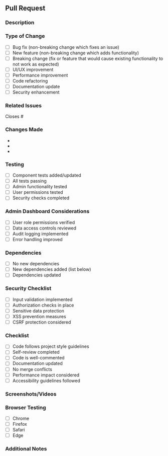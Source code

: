 ## Pull Request

### Description
<!-- Provide a brief description of the changes -->

### Type of Change
- [ ] Bug fix (non-breaking change which fixes an issue)
- [ ] New feature (non-breaking change which adds functionality)
- [ ] Breaking change (fix or feature that would cause existing functionality to not work as expected)
- [ ] UI/UX improvement
- [ ] Performance improvement
- [ ] Code refactoring
- [ ] Documentation update
- [ ] Security enhancement

### Related Issues
<!-- Link to any related issues -->
Closes #

### Changes Made
<!-- List the specific changes made -->
- 
- 
- 

### Testing
- [ ] Component tests added/updated
- [ ] All tests passing
- [ ] Admin functionality tested
- [ ] User permissions tested
- [ ] Security checks completed

### Admin Dashboard Considerations
- [ ] User role permissions verified
- [ ] Data access controls reviewed
- [ ] Audit logging implemented
- [ ] Error handling improved

### Dependencies
- [ ] No new dependencies
- [ ] New dependencies added (list below)
- [ ] Dependencies updated

### Security Checklist
- [ ] Input validation implemented
- [ ] Authorization checks in place
- [ ] Sensitive data protection
- [ ] XSS prevention measures
- [ ] CSRF protection considered

### Checklist
- [ ] Code follows project style guidelines
- [ ] Self-review completed
- [ ] Code is well-commented
- [ ] Documentation updated
- [ ] No merge conflicts
- [ ] Performance impact considered
- [ ] Accessibility guidelines followed

### Screenshots/Videos
<!-- Add screenshots or videos to demonstrate the changes -->

### Browser Testing
- [ ] Chrome
- [ ] Firefox
- [ ] Safari
- [ ] Edge

### Additional Notes
<!-- Any additional information that reviewers should know --> 